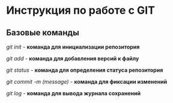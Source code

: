 # Инструкция по работе с GIT

## Базовые команды

*git init* - **команда для инициализации репозитория**

*git add* - **команда для добавления версий к файлу**

*git status* - **команда для определения статуса репозитория**

*git commit -m (message)* - **команда для фиксации изменений**

*git log* - **команда для вывода журнала сохранений**